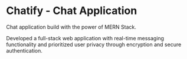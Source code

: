 # Chatify - Chat Application 
Chat application build with the power of MERN Stack.

Developed a full-stack web application with real-time messaging functionality and prioritized user privacy through encryption and secure authentication.

